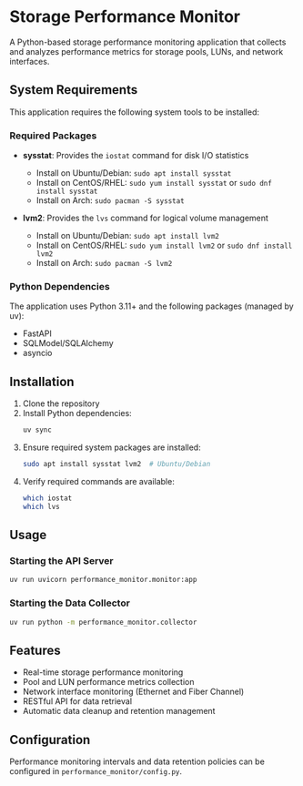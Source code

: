 # Storage Performance Monitor

A Python-based storage performance monitoring application that collects and analyzes performance metrics for storage pools, LUNs, and network interfaces.

## System Requirements

This application requires the following system tools to be installed:

### Required Packages

- **sysstat**: Provides the `iostat` command for disk I/O statistics

  - Install on Ubuntu/Debian: `sudo apt install sysstat`
  - Install on CentOS/RHEL: `sudo yum install sysstat` or `sudo dnf install sysstat`
  - Install on Arch: `sudo pacman -S sysstat`
- **lvm2**: Provides the `lvs` command for logical volume management

  - Install on Ubuntu/Debian: `sudo apt install lvm2`
  - Install on CentOS/RHEL: `sudo yum install lvm2` or `sudo dnf install lvm2`
  - Install on Arch: `sudo pacman -S lvm2`

### Python Dependencies

The application uses Python 3.11+ and the following packages (managed by uv):

- FastAPI
- SQLModel/SQLAlchemy
- asyncio

## Installation

1. Clone the repository
2. Install Python dependencies:
   ```bash
   uv sync
   ```
3. Ensure required system packages are installed:
   ```bash
   sudo apt install sysstat lvm2  # Ubuntu/Debian
   ```
4. Verify required commands are available:
   ```bash
   which iostat
   which lvs
   ```

## Usage

### Starting the API Server

```bash
uv run uvicorn performance_monitor.monitor:app
```

### Starting the Data Collector

```bash
uv run python -m performance_monitor.collector
```

## Features

- Real-time storage performance monitoring
- Pool and LUN performance metrics collection
- Network interface monitoring (Ethernet and Fiber Channel)
- RESTful API for data retrieval
- Automatic data cleanup and retention management

## Configuration

Performance monitoring intervals and data retention policies can be configured in `performance_monitor/config.py`.
